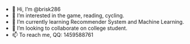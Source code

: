 - 👋 Hi, I’m @brisk286
- 👀 I’m interested in the game, reading, cycling.
- 🌱 I’m currently learning Recommender System and Machine Learning.
- 💞️ I’m looking to collaborate on college student.
- 📫 To reach me, QQ: 1459588761 

<!---
brisk286/brisk286 is a ✨ special ✨ repository because its `README.md` (this file) appears on your GitHub profile.
You can click the Preview link to take a look at your changes.
--->
